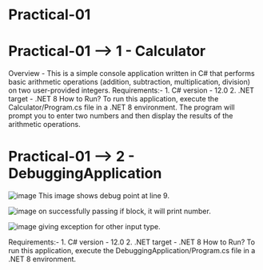 # Practical-01
# Practical-01 --> 1 - Calculator
  Overview - This is a simple console application written in C# that performs basic arithmetic operations (addition, subtraction, multiplication, division) on two user-provided integers.
  Requirements:-
      1. C# version - 12.0
      2. .NET target - .NET 8
  How to Run?
      To run this application, execute the Calculator/Program.cs file in a .NET 8 environment. The program will prompt you to enter two numbers and then display the results of the arithmetic operations.


# Practical-01 --> 2 - DebuggingApplication

  ![image](https://github.com/user-attachments/assets/0ae8f056-6036-40ff-bbfe-87f7684de6b5)
  This image shows debug point at line 9.
  
  ![image](https://github.com/user-attachments/assets/6596d617-a023-4eb8-9da8-753db14d9dc5)
  on successfully passing if block, it will print number.
  
  ![image](https://github.com/user-attachments/assets/da915605-2444-4d6b-b3c4-a9fc8f6e2251)
  giving exception for other input type.

  Requirements:-
      1. C# version - 12.0
      2. .NET target - .NET 8
  How to Run?
        To run this application, execute the DebuggingApplication/Program.cs file in a .NET 8 environment.
